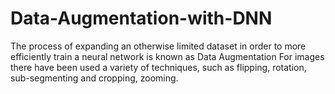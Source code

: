 # Data-Augmentation-with-DNN

The process of expanding an otherwise limited dataset in order to more efficiently train a neural network is known as Data Augmentation For images there have been used a variety of techniques, such as flipping, rotation, sub-segmenting and cropping, zooming.
